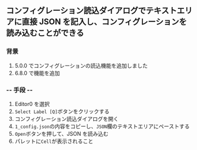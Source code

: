 ## コンフィグレーション読込ダイアログでテキストエリアに直接 JSON を記入し、コンフィグレーションを読み込むことができる

### 背景

1.  5.0.0 でコンフィグレーションの読込機能を追加しました
2.  6.8.0 で機能を追加

### -- 手段 --

1.  Editor0 を選択
2.  `Select Label [Q]`ボタンをクリックする
3.  コンフィグレーション読込ダイアログを開く
4.  `1_config.json`の内容をコピーし、`JSON`欄のテキストエリアにペーストする
5.  `Open`ボタンを押して、JSON を読み込む
6.  パレットに`Cell`が表示されること
